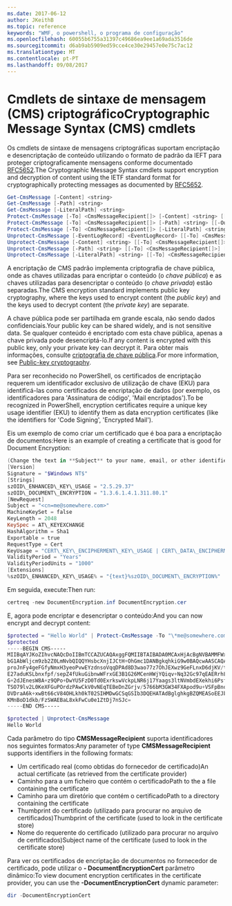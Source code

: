 ```yaml
---
ms.date: 2017-06-12
author: JKeithB
ms.topic: reference
keywords: "WMF, o powershell, o programa de configuração"
ms.openlocfilehash: 60055b6755a31397c49686ea9ee1a69ada3516de
ms.sourcegitcommit: d6ab9ab5909ed59cce4ce30e29457e0e75c7ac12
ms.translationtype: MT
ms.contentlocale: pt-PT
ms.lasthandoff: 09/08/2017
---
```

# <a name="cryptographic-message-syntax-cms-cmdlets"></a><span data-ttu-id="411a6-102">Cmdlets de sintaxe de mensagem (CMS) criptográfico</span><span class="sxs-lookup"><span data-stu-id="411a6-102">Cryptographic Message Syntax (CMS) cmdlets</span></span>

<span data-ttu-id="411a6-103">Os cmdlets de sintaxe de mensagens criptográficas suportam encriptação e desencriptação de conteúdo utilizando o formato de padrão da IEFT para proteger criptograficamente mensagens conforme documentado [RFC5652](https://tools.ietf.org/html/rfc5652).</span><span class="sxs-lookup"><span data-stu-id="411a6-103">The Cryptographic Message Syntax cmdlets support encryption and decryption of content using the IETF standard format for cryptographically protecting messages as documented by [RFC5652](https://tools.ietf.org/html/rfc5652).</span></span>

```powershell
Get-CmsMessage [-Content] <string>
Get-CmsMessage [-Path] <string>
Get-CmsMessage [-LiteralPath] <string>
Protect-CmsMessage [-To] <CmsMessageRecipient[]> [-Content] <string> [[-OutFile] <string>]
Protect-CmsMessage [-To] <CmsMessageRecipient[]> [-Path] <string> [[-OutFile] <string>]
Protect-CmsMessage [-To] <CmsMessageRecipient[]> [-LiteralPath] <string> [[-OutFile] <string>]
Unprotect-CmsMessage [-EventLogRecord] <EventLogRecord> [[-To] <CmsMessageRecipient[]>] [-IncludeContext]
Unprotect-CmsMessage [-Content] <string> [[-To] <CmsMessageRecipient[]>] [-IncludeContext]
Unprotect-CmsMessage [-Path] <string> [[-To] <CmsMessageRecipient[]>] [-IncludeContext]
Unprotect-CmsMessage [-LiteralPath] <string> [[-To] <CmsMessageRecipient[]>] [-IncludeContext]
```

<span data-ttu-id="411a6-104">A encriptação de CMS padrão implementa criptografia de chave pública, onde as chaves utilizadas para encriptar o conteúdo (o *chave pública*) e as chaves utilizadas para desencriptar o conteúdo (o *chave privada*) estão separadas.</span><span class="sxs-lookup"><span data-stu-id="411a6-104">The CMS encryption standard implements public key cryptography, where the keys used to encrypt content (the *public key*) and the keys used to decrypt content (the *private key*) are separate.</span></span>

<span data-ttu-id="411a6-105">A chave pública pode ser partilhada em grande escala, não sendo dados confidenciais.</span><span class="sxs-lookup"><span data-stu-id="411a6-105">Your public key can be shared widely, and is not sensitive data.</span></span> <span data-ttu-id="411a6-106">Se qualquer conteúdo é encriptado com esta chave pública, apenas a chave privada pode desencriptá-lo.</span><span class="sxs-lookup"><span data-stu-id="411a6-106">If any content is encrypted with this public key, only your private key can decrypt it.</span></span> <span data-ttu-id="411a6-107">Para obter mais informações, consulte [criptografia de chave pública](https://en.wikipedia.org/wiki/Public-key_cryptography).</span><span class="sxs-lookup"><span data-stu-id="411a6-107">For more information, see [Public-key cryptography](https://en.wikipedia.org/wiki/Public-key_cryptography).</span></span>

<span data-ttu-id="411a6-108">Para ser reconhecido no PowerShell, os certificados de encriptação requerem um identificador exclusivo de utilização de chave (EKU) para identificá-las como certificados de encriptação de dados (por exemplo, os identificadores para 'Assinatura de código', 'Mail encriptados').</span><span class="sxs-lookup"><span data-stu-id="411a6-108">To be recognized in PowerShell, encryption certificates require a unique key usage identifier (EKU) to identify them as data encryption certificates (like the identifiers for 'Code Signing', 'Encrypted Mail').</span></span>

<span data-ttu-id="411a6-109">Eis um exemplo de como criar um certificado que é boa para a encriptação de documentos:</span><span class="sxs-lookup"><span data-stu-id="411a6-109">Here is an example of creating a certificate that is good for Document Encryption:</span></span>

```powershell
(Change the text in **Subject** to your name, email, or other identifier), and put in a file (i.e.: DocumentEncryption.inf):
[Version]
Signature = "$Windows NT$"
[Strings]
szOID\_ENHANCED\_KEY\_USAGE = "2.5.29.37"
szOID\_DOCUMENT\_ENCRYPTION = "1.3.6.1.4.1.311.80.1"
[NewRequest]
Subject = "<cn=me@somewhere.com>"
MachineKeySet = false
KeyLength = 2048
KeySpec = AT\_KEYEXCHANGE
HashAlgorithm = Sha1
Exportable = true
RequestType = Cert
KeyUsage = "CERT\_KEY\_ENCIPHERMENT\_KEY\_USAGE | CERT\_DATA\_ENCIPHERMENT\_KEY\_USAGE"
ValidityPeriod = "Years"
ValidityPeriodUnits = "1000"
[Extensions]
%szOID\_ENHANCED\_KEY\_USAGE% = "{text}%szOID\_DOCUMENT\_ENCRYPTION%"
```

<span data-ttu-id="411a6-110">Em seguida, execute:</span><span class="sxs-lookup"><span data-stu-id="411a6-110">Then run:</span></span>
```powershell
certreq -new DocumentEncryption.inf DocumentEncryption.cer
```

<span data-ttu-id="411a6-111">E, agora pode encriptar e desencriptar o conteúdo:</span><span class="sxs-lookup"><span data-stu-id="411a6-111">And you can now encrypt and decrypt content:</span></span>

```powershell
$protected = "Hello World" | Protect-CmsMessage -To "\*me@somewhere.com\*[](mailto:*leeholm@microsoft.com*)"
$protected
-----BEGIN CMS-----
MIIBqAYJKoZIhvcNAQcDoIIBmTCCAZUCAQAxggFQMIIBTAIBADA0MCAxHjAcBgNVBAMMFWxlZWhv
bG1AbWljcm9zb2Z0LmNvbQIQQYHsbcXnjIJCtH+OhGmc1DANBgkqhkiG9w0BAQcwAASCAQAnkFHM
proJnFy4geFGfyNmxH3yeoPvwEYzdnsoVqqDPAd8D3wao77z7OhJEXwz9GeFLnxD6djKV/tF4PxR
E27aduKSLbnxfpf/sepZ4fUkuGibnwWFrxGE3B1G26MCenHWjYQiqv+Nq32Gc97qEAERrhLv6S4R
G+2dJEnesW8A+z9QPo+DwYU5FzD0Td0ExrkswVckpLNR6j17Yaags3ltNVmbdEXekhi6Psf2MLMP
TSO79lv2L0KeXFGuPOrdzPAwCkV0vNEqTEBeDnZGrjv/5766bM3GW34FXApod9u+VSFpBnqVOCBA
DVDraA6k+xwBt66cV84OHLkh0kT02SIHMDwGCSqGSIb3DQEHATAdBglghkgBZQMEASoEEJbJaiRl
KMnBoD1dkb/FzSWAEBaL8xkFwCu0e1ZtDj7nSJc=
-----END CMS-----

$protected | Unprotect-CmsMessage
Hello World
```

<span data-ttu-id="411a6-112">Cada parâmetro do tipo **CMSMessageRecipient** suporta identificadores nos seguintes formatos:</span><span class="sxs-lookup"><span data-stu-id="411a6-112">Any parameter of type **CMSMessageRecipient** supports identifiers in the following formats:</span></span>
- <span data-ttu-id="411a6-113">Um certificado real (como obtidas do fornecedor de certificado)</span><span class="sxs-lookup"><span data-stu-id="411a6-113">An actual certificate (as retrieved from the certificate provider)</span></span>
- <span data-ttu-id="411a6-114">Caminho para a um ficheiro que contém o certificado</span><span class="sxs-lookup"><span data-stu-id="411a6-114">Path to the a file containing the certificate</span></span>
- <span data-ttu-id="411a6-115">Caminho para um diretório que contém o certificado</span><span class="sxs-lookup"><span data-stu-id="411a6-115">Path to a directory containing the certificate</span></span>
- <span data-ttu-id="411a6-116">Thumbprint do certificado (utilizado para procurar no arquivo de certificados)</span><span class="sxs-lookup"><span data-stu-id="411a6-116">Thumbprint of the certificate (used to look in the certificate store)</span></span>
- <span data-ttu-id="411a6-117">Nome do requerente do certificado (utilizado para procurar no arquivo de certificados)</span><span class="sxs-lookup"><span data-stu-id="411a6-117">Subject name of the certificate (used to look in the certificate store)</span></span>

<span data-ttu-id="411a6-118">Para ver os certificados de encriptação de documentos no fornecedor de certificado, pode utilizar o **- DocumentEncryptionCert** parâmetro dinâmico:</span><span class="sxs-lookup"><span data-stu-id="411a6-118">To view document encryption certificates in the certificate provider, you can use the **-DocumentEncryptionCert** dynamic parameter:</span></span>

```powershell
dir -DocumentEncryptionCert
```

